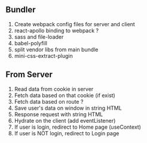 ## Bundler

1. Create webpack config files for server and client
2. react-apollo binding to webpack ?
3. sass and file-loader
4. babel-polyfill
5. split vendor libs from main bundle
6. mini-css-extract-plugin

## From Server

1. Read data from cookie in server
2. Fetch data based on that cookie (if exist)
3. Fetch data based on route ?
4. Save user's data on window in string HTML
5. Response request with string HTML
6. Hydrate on the client (add eventListener)
7. If user is login, redirect to Home page (useContext)
8. If user is NOT login, redirect to Login page
